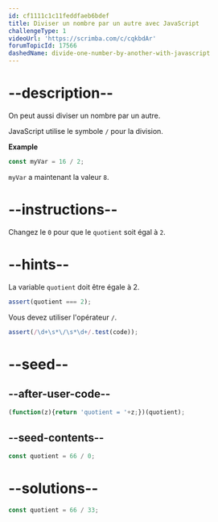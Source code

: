```yaml
---
id: cf1111c1c11feddfaeb6bdef
title: Diviser un nombre par un autre avec JavaScript
challengeType: 1
videoUrl: 'https://scrimba.com/c/cqkbdAr'
forumTopicId: 17566
dashedName: divide-one-number-by-another-with-javascript
---
```


# --description--

On peut aussi diviser un nombre par un autre.

JavaScript utilise le symbole `/` pour la division.

**Example**

```js
const myVar = 16 / 2;
```

`myVar` a maintenant la valeur `8`.
# --instructions--

Changez le `0` pour que le `quotient` soit égal à `2`.

# --hints--

La variable `quotient` doit être égale à 2.

```js
assert(quotient === 2);
```

Vous devez utiliser l'opérateur `/`.

```js
assert(/\d+\s*\/\s*\d+/.test(code));
```

# --seed--

## --after-user-code--

```js
(function(z){return 'quotient = '+z;})(quotient);
```

## --seed-contents--

```js
const quotient = 66 / 0;
```

# --solutions--

```js
const quotient = 66 / 33;
```
